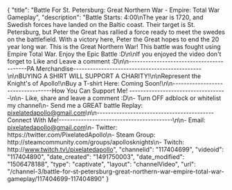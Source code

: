 {
    "title": "Battle For St. Petersburg: Great Northern War - Empire: Total War Gameplay",
    "description": "Battle Starts: 4:00\nThe year is 1720, and Swedish forces have landed on the Baltic coast.  Their target is St. Petersburg, but Peter the Great has rallied a force ready to meet the swedes on the battlefield.  With a victory here, Peter the Great hopes to end the 20 year long war.  This is the Great Northern War!  This battle was fought using Empire Total War.  Enjoy the Epic Battle :D\n\nIf you enjoyed the video don't forget to Like and Leave a comment :D\n\n-----------------------------------------PA Merchandise----------------------------------------------\n\nBUYING A SHIRT WILL SUPPORT A CHARITY!\n\nRepresent the Knight's of Apollo!\nBuy a T-shirt Here: Coming Soon!\n\n----------------------------------How You Can Support Me! -----------------------------------\n\n- Like, share and leave a comment :D\n- Turn OFF adblock or whitelist my channel\n- Send me a GREAT battle Replay: pixelatedapollo@gmail.com\n\n------------------------------------------Connect With Me!-----------------------------------------\n\n- Email: pixelatedapollo@gmail.com\n- Twitter: https:\/\/twitter.com\/PixelatedApollo\n- Steam Group:  http:\/\/steamcommunity.com\/groups\/apollosknights\n- Twitch: http:\/\/www.twitch.tv\/pixelatedapollo",
    "channelid": "117404699",
    "videoid": "117404890",
    "date_created": "1491750003",
    "date_modified": "1506478188",
    "type": "captivate",
    "layout": "channelVideo",
    "url": "\/channel-3\/battle-for-st-petersburg-great-northern-war-empire-total-war-gameplay\/117404699-117404890"
}